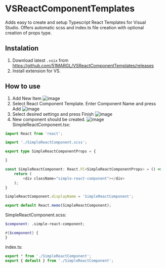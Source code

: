 # VSReactComponentTemplates
Adds easy to create and setup Typescript React Templates for Visual Studio. 
Offers automatic scss and index.ts file creation with optional creation of props type.

## Instalation
1) Download latest ```.vsix``` from https://github.com/51MARGL/VSReactComponentTemplates/releases
2) Install extension for VS.

## How to use
 1) Add New Item
![image](https://user-images.githubusercontent.com/28912735/184450255-45b6f0eb-face-4231-af5d-64050190d0dd.png)
 2) Select React Component Template. Enter Component Name and press Add
![image](https://user-images.githubusercontent.com/28912735/184450521-2ad9f9e4-78b0-42af-a5cf-dd35e722816b.png)
 3) Select desired settings and press Finish
![image](https://user-images.githubusercontent.com/28912735/184450602-d6e3de66-fb2b-48a3-a7c3-7fb3a0b2a7b4.png)
 4) New component should be created. 
![image](https://user-images.githubusercontent.com/28912735/184450759-5ae9f460-31b2-44d4-acca-b4c8ec781405.png)
SimpleReactComponent.tsx:
```typescript
import React from 'react';

import './SimpleReactComponent.scss';

export type SimpleReactComponentProps = {

}

const SimpleReactComponent: React.FC<SimpleReactComponentProps> = () => {
    return (
        <div className="simple-react-component"></div>
    );
}

SimpleReactComponent.displayName = 'SimpleReactComponent';

export default React.memo(SimpleReactComponent);
```
SimpleReactComponent.scss:
```scss
$component: .simple-react-component;

#{$component} {
}
```
index.ts:
```typescript
export * from './SimpleReactComponent';
export { default } from './SimpleReactComponent';
```
